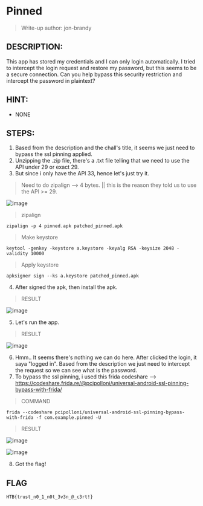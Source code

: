 # Pinned
> Write-up author: jon-brandy
## DESCRIPTION:
This app has stored my credentials and I can only login automatically. I tried to intercept the login request and restore my password, but this seems to be a secure connection. Can you help bypass this security restriction and intercept the password in plaintext?
## HINT:
- NONE
## STEPS:
1. Based from the description and the chall's title, it seems we just need to bypass the ssl pinning applied.
2. Unzipping the .zip file, there's a .txt file telling that we need to use the API under 29 or exact 29.
3. But since i only have the API 33, hence let's just try it.

> Need to do zipalign --> 4 bytes. || this is the reason they told us to use the API >= 29.

![image](https://github.com/jon-brandy/hackthebox/assets/70703371/ee1c2d60-2b2f-48a9-b580-31b7c034bc0c)

> zipalign

```
zipalign -p 4 pinned.apk patched_pinned.apk
```

> Make keystore

```
keytool -genkey -keystore a.keystore -keyalg RSA -keysize 2048 -validity 10000
```

> Apply keystore

```
apksigner sign --ks a.keystore patched_pinned.apk
```

4. After signed the apk, then install the apk.

> RESULT

![image](https://github.com/jon-brandy/hackthebox/assets/70703371/ae1519a0-18c5-4c01-b935-1af1d2c4ae95)


5. Let's run the app.

> RESULT

![image](https://github.com/jon-brandy/hackthebox/assets/70703371/4aa25d14-49ad-46cf-9c2b-7491079f8443)


6. Hmm.. It seems there's nothing we can do here. After clicked the login, it saya "logged in". Based from the description we just need to intercept the request so we can see what is the password.
7. To bypass the ssl pinning, i used this frida codeshare --> https://codeshare.frida.re/@pcipolloni/universal-android-ssl-pinning-bypass-with-frida/

> COMMAND

```
frida --codeshare pcipolloni/universal-android-ssl-pinning-bypass-with-frida -f com.example.pinned -U 
```

> RESULT

![image](https://github.com/jon-brandy/hackthebox/assets/70703371/6d97759a-918f-4c08-8af1-bb34bf1e6e2d)


![image](https://github.com/jon-brandy/hackthebox/assets/70703371/741b6dc5-62e8-47f2-9d31-332f177bf148)


8. Got the flag!

## FLAG

```
HTB{trust_n0_1_n0t_3v3n_@_c3rt!}
```

